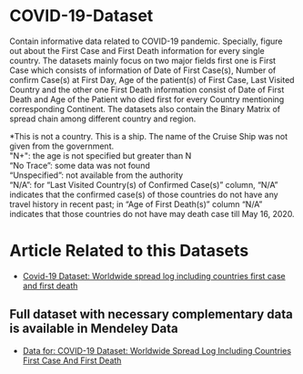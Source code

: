 # COVID-19-Dataset

Contain informative data related to COVID-19 pandemic. Specially, figure out about the First Case and First Death information for every single country. The datasets mainly focus on two major fields first one is First Case which consists of information of Date of First Case(s), Number of confirm Case(s) at First Day, Age of the patient(s) of First Case, Last Visited Country and the other one First Death information consist of Date of First Death and Age of the Patient who died first for every Country mentioning corresponding Continent.  The datasets also contain the Binary Matrix of spread chain among different country and region. 


*This is not a country. This is a ship. The name of the Cruise Ship was not given from the government.								
"N+":  the age is not specified but greater than N								
“No Trace”:  some data was not found 								
“Unspecified”: not available from the authority								
“N/A”: for “Last Visited Country(s) of Confirmed Case(s)” column, “N/A” indicates that the confirmed case(s) of those countries do not have any travel history in recent past; in “Age of First Death(s)” column “N/A” indicates that those countries do not have may death case till May 16, 2020.	


# Article Related to this Datasets
- [Covid-19 Dataset: Worldwide spread log including countries first case and first death](https://www.sciencedirect.com/science/article/pii/S2352340920310672)


## Full dataset with necessary complementary data is available in Mendeley Data
- [Data for: COVID-19 Dataset: Worldwide Spread Log Including Countries First Case And First Death](https://data.mendeley.com/datasets/vw427wzzkk/5)
